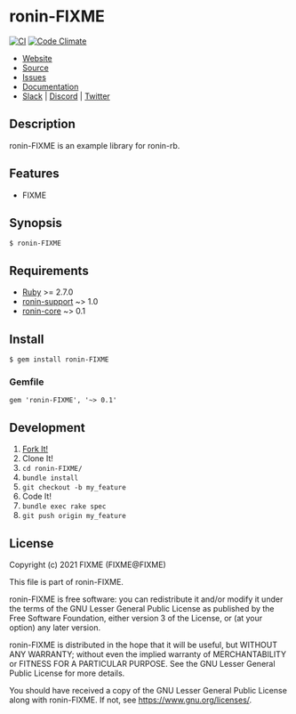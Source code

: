 # ronin-FIXME

[![CI](https://github.com/ronin-rb/ronin-FIXME/actions/workflows/ruby.yml/badge.svg)](https://github.com/ronin-rb/ronin-FIXME/actions/workflows/ruby.yml)
[![Code Climate](https://codeclimate.com/github/ronin-rb/ronin-FIXME.svg)](https://codeclimate.com/github/ronin-rb/ronin-FIXME)

* [Website](https://ronin-rb.dev/)
* [Source](https://github.com/ronin-rb/ronin-FIXME)
* [Issues](https://github.com/ronin-rb/ronin-FIXME/issues)
* [Documentation](https://ronin-rb.dev/docs/ronin-FIXME/frames)
* [Slack](https://ronin-rb.slack.com) |
  [Discord](https://discord.gg/6WAb3PsVX9) |
  [Twitter](https://twitter.com/ronin_rb)

## Description

ronin-FIXME is an example library for ronin-rb.

## Features

* FIXME

## Synopsis

    $ ronin-FIXME

## Requirements

* [Ruby] >= 2.7.0
* [ronin-support] ~> 1.0
* [ronin-core] ~> 0.1

## Install

    $ gem install ronin-FIXME

### Gemfile

    gem 'ronin-FIXME', '~> 0.1'

## Development

1. [Fork It!](https://github.com/ronin-rb/ronin-FIXME/fork)
2. Clone It!
3. `cd ronin-FIXME/`
4. `bundle install`
5. `git checkout -b my_feature`
6. Code It!
7. `bundle exec rake spec`
8. `git push origin my_feature`

## License

Copyright (c) 2021 FIXME (FIXME@FIXME)

This file is part of ronin-FIXME.

ronin-FIXME is free software: you can redistribute it and/or modify
it under the terms of the GNU Lesser General Public License as published
by the Free Software Foundation, either version 3 of the License, or
(at your option) any later version.

ronin-FIXME is distributed in the hope that it will be useful,
but WITHOUT ANY WARRANTY; without even the implied warranty of
MERCHANTABILITY or FITNESS FOR A PARTICULAR PURPOSE.  See the
GNU Lesser General Public License for more details.

You should have received a copy of the GNU Lesser General Public License
along with ronin-FIXME.  If not, see <https://www.gnu.org/licenses/>.

[Ruby]: https://www.ruby-lang.org
[ronin-support]: https://github.com/ronin-rb/ronin-support#readme
[ronin-core]: https://github.com/ronin-rb/ronin-core#readme
